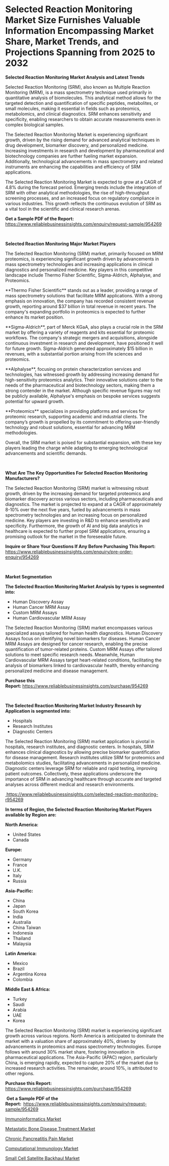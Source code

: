 <p><h1>Selected Reaction Monitoring Market Size Furnishes Valuable Information Encompassing Market Share, Market Trends, and Projections Spanning from 2025 to 2032</h1></p><p><strong>Selected Reaction Monitoring Market Analysis and Latest Trends</strong></p>
<p><p>Selected Reaction Monitoring (SRM), also known as Multiple Reaction Monitoring (MRM), is a mass spectrometry technique used primarily in quantitative analysis of biomolecules. This analytical method allows for the targeted detection and quantification of specific peptides, metabolites, or small molecules, making it essential in fields such as proteomics, metabolomics, and clinical diagnostics. SRM enhances sensitivity and specificity, enabling researchers to obtain accurate measurements even in complex biological samples.</p><p>The Selected Reaction Monitoring Market is experiencing significant growth, driven by the rising demand for advanced analytical techniques in drug development, biomarker discovery, and personalized medicine. Increasing investments in research and development by pharmaceutical and biotechnology companies are further fueling market expansion. Additionally, technological advancements in mass spectrometry and related instruments are enhancing the capabilities and efficiency of SRM applications.</p><p>The Selected Reaction Monitoring Market is expected to grow at a CAGR of 4.8% during the forecast period. Emerging trends include the integration of SRM with other analytical methodologies, the rise of high-throughput screening processes, and an increased focus on regulatory compliance in various industries. This growth reflects the continuous evolution of SRM as a vital tool in the scientific and clinical research arenas.</p></p>
<p><strong>Get a Sample PDF of the Report:&nbsp;</strong> <a href="https://www.reliablebusinessinsights.com/enquiry/request-sample/954269?utm_campaign=1847&utm_medium=2&utm_source=Github&utm_content=ia&utm_term=07032025&utm_id=selected-reaction-monitoring">https://www.reliablebusinessinsights.com/enquiry/request-sample/954269</a></p>
<p>&nbsp;</p>
<p><strong>Selected Reaction Monitoring Major Market Players</strong></p>
<p><p>The Selected Reaction Monitoring (SRM) market, primarily focused on MRM proteomics, is experiencing significant growth driven by advancements in mass spectrometry technologies and increasing applications in clinical diagnostics and personalized medicine. Key players in this competitive landscape include Thermo Fisher Scientific, Sigma-Aldrich, Alphalyse, and Proteomics.</p><p>**Thermo Fisher Scientific** stands out as a leader, providing a range of mass spectrometry solutions that facilitate MRM applications. With a strong emphasis on innovation, the company has recorded consistent revenue growth, reporting around $37 billion in total revenue in recent years. The company's expanding portfolio in proteomics is expected to further enhance its market position.</p><p>**Sigma-Aldrich**, part of Merck KGaA, also plays a crucial role in the SRM market by offering a variety of reagents and kits essential for proteomic workflows. The company's strategic mergers and acquisitions, alongside continuous investment in research and development, have positioned it well for future growth. Sigma-Aldrich generated approximately $15 billion in revenues, with a substantial portion arising from life sciences and proteomics.</p><p>**Alphalyse**, focusing on protein characterization services and technologies, has witnessed growth by addressing increasing demand for high-sensitivity proteomics analytics. Their innovative solutions cater to the needs of the pharmaceutical and biotechnology sectors, making them a strong contender in the market. Although specific revenue figures may not be publicly available, Alphalyse's emphasis on bespoke services suggests potential for upward growth.</p><p>**Proteomics** specializes in providing platforms and services for proteomic research, supporting academic and industrial clients. The company’s growth is propelled by its commitment to offering user-friendly technology and robust solutions, essential for advancing MRM methodologies. </p><p>Overall, the SRM market is poised for substantial expansion, with these key players leading the charge while adapting to emerging technological advancements and scientific demands.</p></p>
<p>&nbsp;</p>
<p><strong>What Are The Key Opportunities For Selected Reaction Monitoring Manufacturers?</strong></p>
<p><p>The Selected Reaction Monitoring (SRM) market is witnessing robust growth, driven by the increasing demand for targeted proteomics and biomarker discovery across various sectors, including pharmaceuticals and diagnostics. The market is projected to expand at a CAGR of approximately 8-10% over the next five years, fueled by advancements in mass spectrometry technologies and an increasing focus on personalized medicine. Key players are investing in R&D to enhance sensitivity and specificity. Furthermore, the growth of AI and big data analytics in healthcare is expected to further propel SRM applications, ensuring a promising outlook for the market in the foreseeable future.</p></p>
<p><strong>Inquire or Share Your Questions If Any Before Purchasing This Report:</strong> <a href="https://www.reliablebusinessinsights.com/enquiry/pre-order-enquiry/954269?utm_campaign=1847&utm_medium=2&utm_source=Github&utm_content=ia&utm_term=07032025&utm_id=selected-reaction-monitoring">https://www.reliablebusinessinsights.com/enquiry/pre-order-enquiry/954269</a></p>
<p>&nbsp;</p>
<p><strong>Market Segmentation</strong></p>
<p><strong>The Selected Reaction Monitoring Market Analysis by types is segmented into:</strong></p>
<p><ul><li>Human Discovery Assay</li><li>Human Cancer MRM Assay</li><li>Custom MRM Assays</li><li>Human Cardiovascular MRM Assay</li></ul></p>
<p><p>The Selected Reaction Monitoring (SRM) market encompasses various specialized assays tailored for human health diagnostics. Human Discovery Assays focus on identifying novel biomarkers for diseases. Human Cancer MRM Assays are designed for cancer research, enabling the precise quantification of tumor-related proteins. Custom MRM Assays offer tailored solutions to meet specific research needs. Meanwhile, Human Cardiovascular MRM Assays target heart-related conditions, facilitating the analysis of biomarkers linked to cardiovascular health, thereby enhancing personalized medicine and disease management.</p></p>
<p><strong>Purchase this Report:&nbsp;</strong><a href="https://www.reliablebusinessinsights.com/purchase/954269?utm_campaign=1847&utm_medium=2&utm_source=Github&utm_content=ia&utm_term=07032025&utm_id=selected-reaction-monitoring">https://www.reliablebusinessinsights.com/purchase/954269</a></p>
<p>&nbsp;</p>
<p><strong>The Selected Reaction Monitoring Market Industry Research by Application is segmented into:</strong></p>
<p><ul><li>Hospitals</li><li>Research Institutes</li><li>Diagnostic Centers</li></ul></p>
<p><p>The Selected Reaction Monitoring (SRM) market application is pivotal in hospitals, research institutes, and diagnostic centers. In hospitals, SRM enhances clinical diagnostics by allowing precise biomarker quantification for disease management. Research institutes utilize SRM for proteomics and metabolomics studies, facilitating advancements in personalized medicine. Diagnostic centers leverage SRM for reliable and rapid testing, improving patient outcomes. Collectively, these applications underscore the importance of SRM in advancing healthcare through accurate and targeted analyses across different medical and research environments.</p></p>
<p><a href="https://www.reliablebusinessinsights.com/selected-reaction-monitoring-r954269?utm_campaign=1847&utm_medium=2&utm_source=Github&utm_content=ia&utm_term=07032025&utm_id=selected-reaction-monitoring">&nbsp;https://www.reliablebusinessinsights.com/selected-reaction-monitoring-r954269</a></p>
<p><strong>In terms of Region, the Selected Reaction Monitoring Market Players available by Region are:</strong></p>
<p>
    <p> <strong> North America: </strong>
        <ul>
            <li>United States</li>
            <li>Canada</li>
        </ul>
        </p> 
    <p> <strong> Europe: </strong>
        <ul>
            <li>Germany</li>
            <li>France</li>
            <li>U.K.</li>
            <li>Italy</li>
            <li>Russia</li>
        </ul>
        </p> 
    <p> <strong> Asia-Pacific: </strong>
        <ul>
            <li>China</li>
            <li>Japan</li>
            <li>South Korea</li>
            <li>India</li>
            <li>Australia</li>
            <li>China Taiwan</li>
            <li>Indonesia</li>
            <li>Thailand</li>
            <li>Malaysia</li>
        </ul>
        </p> 
    <p> <strong> Latin America: </strong>
        <ul>
            <li>Mexico</li>
            <li>Brazil</li>
            <li>Argentina Korea</li>
            <li>Colombia</li>
        </ul>
        </p> 
    <p> <strong> Middle East & Africa: </strong>
        <ul>
            <li>Turkey</li>
            <li>Saudi</li>
            <li>Arabia</li>
            <li>UAE</li>
            <li>Korea</li>
        </ul>
    </p>
    </p>
<p><p>The Selected Reaction Monitoring (SRM) market is experiencing significant growth across various regions. North America is anticipated to dominate the market with a valuation share of approximately 40%, driven by advancements in proteomics and mass spectrometry technologies. Europe follows with around 30% market share, fostering innovation in pharmaceutical applications. The Asia-Pacific (APAC) region, particularly China, is emerging rapidly, expected to capture 20% of the market due to increased research activities. The remainder, around 10%, is attributed to other regions.</p></p>
<p><strong>Purchase this Report: </strong><a href="https://www.reliablebusinessinsights.com/purchase/954269?utm_campaign=1847&utm_medium=2&utm_source=Github&utm_content=ia&utm_term=07032025&utm_id=selected-reaction-monitoring">https://www.reliablebusinessinsights.com/purchase/954269</a></p>
<p>&nbsp;<strong>Get a Sample PDF of the Report:&nbsp;&nbsp;</strong><a href="https://www.reliablebusinessinsights.com/enquiry/request-sample/954269?utm_campaign=1847&utm_medium=2&utm_source=Github&utm_content=ia&utm_term=07032025&utm_id=selected-reaction-monitoring">https://www.reliablebusinessinsights.com/enquiry/request-sample/954269</a></p>
<p><strong></strong></p>
<p><p><a href="https://github.com/edriceakeime/Market-Research-Report-List-1/blob/main/immunoinformatics-market.md?utm_campaign=1847&utm_medium=2&utm_source=Github&utm_content=ia&utm_term=07032025&utm_id=selected-reaction-monitoring">Immunoinformatics Market</a></p><p><a href="https://github.com/kitkaeberz5z/Market-Research-Report-List-1/blob/main/metastatic-bone-disease-treatment-market.md?utm_campaign=1847&utm_medium=2&utm_source=Github&utm_content=ia&utm_term=07032025&utm_id=selected-reaction-monitoring">Metastatic Bone Disease Treatment Market</a></p><p><a href="https://github.com/snelldimkeod/Market-Research-Report-List-1/blob/main/chronic-pancreatitis-pain-market.md?utm_campaign=1847&utm_medium=2&utm_source=Github&utm_content=ia&utm_term=07032025&utm_id=selected-reaction-monitoring">Chronic Pancreatitis Pain Market</a></p><p><a href="https://github.com/seppelharjap/Market-Research-Report-List-1/blob/main/computational-immunology-market.md?utm_campaign=1847&utm_medium=2&utm_source=Github&utm_content=ia&utm_term=07032025&utm_id=selected-reaction-monitoring">Computational Immunology Market</a></p><p><a href="https://github.com/gakpasulgun/Market-Research-Report-List-1/blob/main/small-cell-satellite-backhaul-market.md?utm_campaign=1847&utm_medium=2&utm_source=Github&utm_content=ia&utm_term=07032025&utm_id=selected-reaction-monitoring">Small Cell Satellite Backhaul Market</a></p></p>